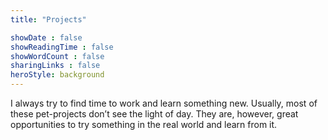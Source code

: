 ```yaml
---
title: "Projects"

showDate : false
showReadingTime : false
showWordCount : false
sharingLinks : false
heroStyle: background
---
```


I always try to find time to work and learn something new. Usually, most of these pet-projects don’t see the light of day. They are, however, great opportunities to try something in the real world and learn from it.

<div class="projects">
  <div class="grid-container">
    <div class="github-card" data-github="dylantjb/asana2calendar" data-width="320" data-height="298" data-theme="medium">
      <script src="//cdn.jsdelivr.net/github-cards/latest/widget.js"></script>
    </div>
    <div class="github-card" data-github="dylantjb/kite-club" data-width="320" data-height="298" data-theme="medium">
      <script src="//cdn.jsdelivr.net/github-cards/latest/widget.js"></script>
    </div>
  </div>
</div>

